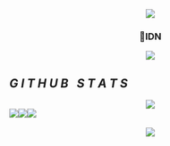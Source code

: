<div align="center">
<html>
<head>
<img src="https://readme-typing-svg.herokuapp.com?color=%2336BCF7&center=true&vCenter=true&lines=H+E+L+L+O++I'AM++A+R+A+P+Z+Z">
<body>

 ### 📍IDN
<img src="https://user-images.githubusercontent.com/73097560/115834477-dbab4500-a447-11eb-908a-139a6edaec5c.gif">

<div align="center">
  <div style="display: flex; align-items: flex-start;">
  <h2><i>G I T H U B &nbsp; S T A T S</i></h2>
  </div>
</div>
<img src="https://user-images.githubusercontent.com/73097560/115834477-dbab4500-a447-11eb-908a-139a6edaec5c.gif">
<div align="center">
  <div style="display: flex; align-items: flex-start;">
    <img align="top" src="https://github-readme-stats.vercel.app/api?username=arapzz&show_icons=true&theme=nightowl"/>
<br />
<br />
    <img align="top" src="https://github-readme-streak-stats.herokuapp.com/?user=arapzz&theme=nightowl&date_format=M%20j%5B%2C%20Y%5D"/>
<br />
<br />
   <img align="down" src="https://github-readme-stats.vercel.app/api/top-langs/?username=arapzz&layout=compact&theme=nightowl"/>
  </div>
</div>
<img src="https://user-images.githubusercontent.com/73097560/115834477-dbab4500-a447-11eb-908a-139a6edaec5c.gif">
